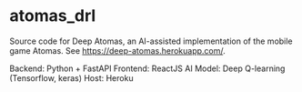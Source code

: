 # atomas_drl

Source code for Deep Atomas, an AI-assisted implementation of the mobile game Atomas. See https://deep-atomas.herokuapp.com/.

Backend: Python + FastAPI
Frontend: ReactJS
AI Model: Deep Q-learning (Tensorflow, keras)
Host: Heroku
